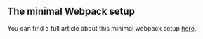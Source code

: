 The minimal Webpack setup
---

You can find a full article about this minimal webpack setup [here](https://medium.com/@muhammad_hamada/the-minimal-webpack-setup-eaae576319a3?sk=5eaef9edac50d91ab66181f656b6ae74).
